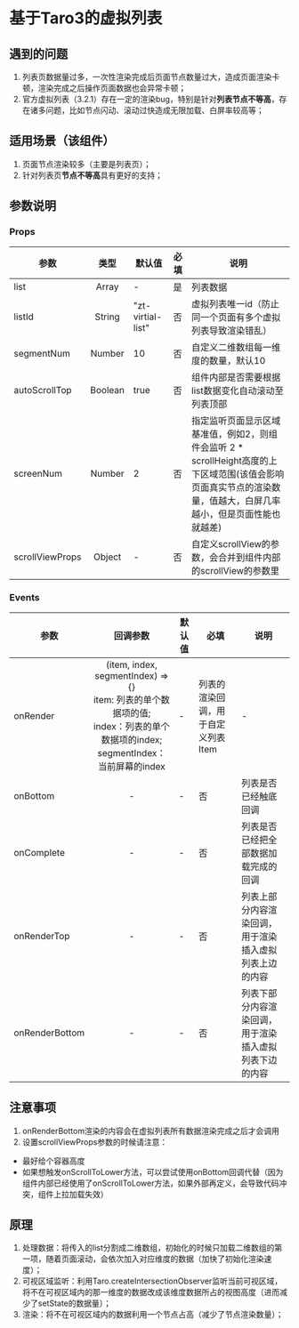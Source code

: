# 基于Taro3的虚拟列表

## 遇到的问题
1. 列表页数据量过多，一次性渲染完成后页面节点数量过大，造成页面渲染卡顿，渲染完成之后操作页面数据也会异常卡顿；
2. 官方虚拟列表（3.2.1）存在一定的渲染bug，特别是针对**列表节点不等高**，存在诸多问题，比如节点闪动、滚动过快造成无限加载、白屏率较高等；

## 适用场景（该组件）
1. 页面节点渲染较多（主要是列表页）；
2. 针对列表页**节点不等高**具有更好的支持；

## 参数说明

### Props
| 参数 | 类型 | 默认值 | 必填 | 说明 |
| --- | :----: | ---- | ---- | ------ |
| list | Array | - | 是 | 列表数据 |
| listId | String | "zt-virtial-list" | 否 | 虚拟列表唯一id（防止同一个页面有多个虚拟列表导致渲染错乱）|
| segmentNum | Number | 10 | 否 | 自定义二维数组每一维度的数量，默认10 |
| autoScrollTop | Boolean | true | 否 | 组件内部是否需要根据list数据变化自动滚动至列表顶部 |
| screenNum | Number | 2 | 否 | 指定监听页面显示区域基准值，例如2，则组件会监听 2 * scrollHeight高度的上下区域范围(该值会影响页面真实节点的渲染数量，值越大，白屏几率越小，但是页面性能也就越差) |
| scrollViewProps | Object | - | 否 | 自定义scrollView的参数，会合并到组件内部的scrollView的参数里 |

### Events
| 参数 | 回调参数 | 默认值 | 必填 | 说明 |
| --- | :----: | ---- | ---- | ------ |
| onRender | (item, index, segmentIndex) => {}<br>item: 列表的单个数据项的值;<br> index：列表的单个数据项的index;<br>segmentIndex：当前屏幕的index | - | 列表的渲染回调，用于自定义列表Item | - | 列表的渲染回调，用于自定义列表Item |
| onBottom | - | - | 否 | 列表是否已经触底回调 |
| onComplete | - | - | 否 | 列表是否已经把全部数据加载完成的回调 |
| onRenderTop | - | - | 否 | 列表上部分内容渲染回调，用于渲染插入虚拟列表上边的内容 |
| onRenderBottom | - | - | 否 | 列表下部分内容渲染回调，用于渲染插入虚拟列表下边的内容 |

## 注意事项
1. onRenderBottom渲染的内容会在虚拟列表所有数据渲染完成之后才会调用
2. 设置scrollViewProps参数的时候请注意：
  - 最好给个容器高度
  - 如果想触发onScrollToLower方法，可以尝试使用onBottom回调代替（因为组件内部已经使用了onScrollToLower方法，如果外部再定义，会导致代码冲突，组件上拉加载失效）

## 原理
1. 处理数据：将传入的list分割成二维数组，初始化的时候只加载二维数组的第一项，随着页面滚动，会依次加入对应维度的数据（加快了初始化渲染速度）；
2. 可视区域监听：利用Taro.createIntersectionObserver监听当前可视区域，将不在可视区域内的那一维度的数据改成该维度数据所占的视图高度（进而减少了setState的数据量）；
3. 渲染：将不在可视区域内的数据利用一个节点占高（减少了节点渲染数量）；